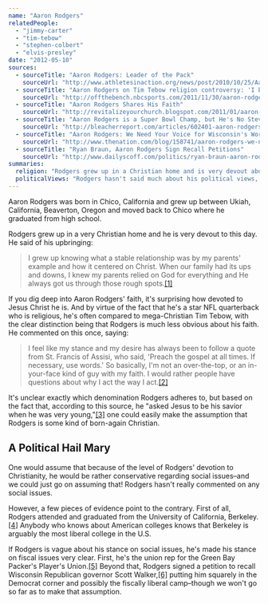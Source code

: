 ```yaml
---
name: "Aaron Rodgers"
relatedPeople:
  - "jimmy-carter"
  - "tim-tebow"
  - "stephen-colbert"
  - "elvis-presley"
date: "2012-05-10"
sources:
  - sourceTitle: "Aaron Rodgers: Leader of the Pack"
    sourceUrl: "http://www.athletesinaction.org/news/post/2010/10/25/Aaron-Rodgers-Leader-of-the-Pack.aspx"
  - sourceTitle: "Aaron Rodgers on Tim Tebow religion controversy: 'I believe in letting my actions speak about the kind of character I have.'"
    sourceUrl: "http://offthebench.nbcsports.com/2011/11/30/aaron-rodgers-on-tim-tebow-religion-controversy-i-believe-in-letting-my-actions-speak-about-the-kind-of-character-i-have/"
  - sourceTitle: "Aaron Rodgers Shares His Faith"
    sourceUrl: "http://revitalizeyourchurch.blogspot.com/2011/01/aaron-rogers-shares-his-faith.html"
  - sourceTitle: "Aaron Rodgers is a Super Bowl Champ, but He's No Steve Young"
    sourceUrl: "http://bleacherreport.com/articles/602401-aaron-rodgers-is-a-super-bowl-champ-but-hes-no-steve-young"
  - sourceTitle: "Aaron Rodgers: We Need Your Voice for Wisconsin's Working Families"
    sourceUrl: "http://www.thenation.com/blog/158741/aaron-rodgers-we-need-your-voice-wisconsins-working-families"
  - sourceTitle: "Ryan Braun, Aaron Rodgers Sign Recall Petitions"
    sourceUrl: "http://www.dailyscoff.com/politics/ryan-braun-aaron-rodgers-sign-recall-petitions/"
summaries:
  religion: "Rodgers grew up in a Christian home and is very devout about it, though not nearly as outspoken about it as his fellow NFL quarterback Tim Tebow"
  politicalViews: "Rodgers hasn't said much about his political views, but his actions--including being a union rep, signing a petition to recall Wisconsin's Republican governor, and graduating from UC Berkeley--point to strong Democrat/liberal leanings."
---
```


Aaron Rodgers was born in Chico, California and grew up between Ukiah, California, Beaverton, Oregon and moved back to Chico where he graduated from high school.

Rodgers grew up in a very Christian home and he is very devout to this day. He said of his upbringing:

>I grew up knowing what a stable relationship was by my parents' example and how it centered on Christ. When our family had its ups and downs, I knew my parents relied on God for everything and He always got us through those rough spots.<a class="source-citation" href="#http%3A%2F%2Fwww.athletesinaction.org%2Fnews%2Fpost%2F2010%2F10%2F25%2FAaron-Rodgers-Leader-of-the-Pack.aspx" title="Aaron Rodgers: Leader of the Pack">[1]</a>

If you dig deep into Aaron Rodgers' faith, it's surprising how devoted to Jesus Christ he is. And by virtue of the fact that he's a star NFL quarterback who is religious, he's often compared to mega-Christian Tim Tebow, with the clear distinction being that Rodgers is much less obvious about his faith. He commented on this once, saying:

>I feel like my stance and my desire has always been to follow a quote from St. Francis of Assisi, who said, 'Preach the gospel at all times. If necessary, use words.' So basically, I'm not an over-the-top, or an in-your-face kind of guy with my faith. I would rather people have questions about why I act the way I act.<a class="source-citation" href="#http%3A%2F%2Foffthebench.nbcsports.com%2F2011%2F11%2F30%2Faaron-rodgers-on-tim-tebow-religion-controversy-i-believe-in-letting-my-actions-speak-about-the-kind-of-character-i-have%2F" title="Aaron Rodgers on Tim Tebow religion controversy: &apos;I believe in letting my actions speak about the kind of character I have.&apos;">[2]</a>

It's unclear exactly which denomination Rodgers adheres to, but based on the fact that, according to this source, he "asked Jesus to be his savior when he was very young,"<a class="source-citation" href="#http%3A%2F%2Frevitalizeyourchurch.blogspot.com%2F2011%2F01%2Faaron-rogers-shares-his-faith.html" title="Aaron Rodgers Shares His Faith">[3]</a> one could easily make the assumption that Rodgers is some kind of born-again Christian.


## A Political Hail Mary

One would assume that because of the level of Rodgers' devotion to Christianity, he would be rather conservative regarding social issues–and we could just go on assuming that! Rodgers hasn't really commented on any social issues.

However, a few pieces of evidence point to the contrary. First of all, Rodgers attended and graduated from the University of California, Berkeley.<a class="source-citation" href="#http%3A%2F%2Fbleacherreport.com%2Farticles%2F602401-aaron-rodgers-is-a-super-bowl-champ-but-hes-no-steve-young" title="Aaron Rodgers is a Super Bowl Champ, but He&apos;s No Steve Young">[4]</a> Anybody who knows about American colleges knows that Berkeley is arguably the most liberal college in the U.S.

If Rodgers is vague about his stance on social issues, he's made his stance on fiscal issues very clear. First, he's the union rep for the Green Bay Packer's Player's Union.<a class="source-citation" href="#http%3A%2F%2Fwww.thenation.com%2Fblog%2F158741%2Faaron-rodgers-we-need-your-voice-wisconsins-working-families" title="Aaron Rodgers: We Need Your Voice for Wisconsin&apos;s Working Families">[5]</a> Beyond that, Rodgers signed a petition to recall Wisconsin Republican governor Scott Walker,<a class="source-citation" href="#http%3A%2F%2Fwww.dailyscoff.com%2Fpolitics%2Fryan-braun-aaron-rodgers-sign-recall-petitions%2F" title="Ryan Braun, Aaron Rodgers Sign Recall Petitions">[6]</a> putting him squarely in the Democrat corner and possibly the fiscally liberal camp–though we won't go so far as to make that assumption.